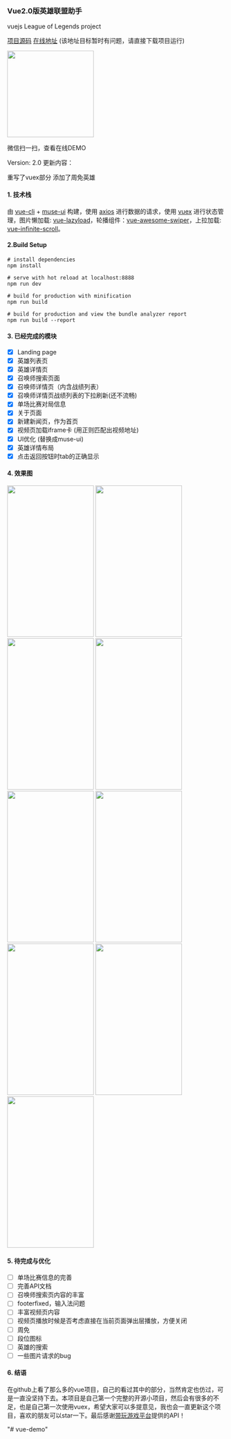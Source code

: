 ### Vue2.0版英雄联盟助手

vuejs League of Legends  project

[项目源码](https://github.com/arronf2e/Vue2.0LOL)
[在线地址](http://arronf2e.github.io/demos/lol/) (该地址目标暂时有问题，请直接下载项目运行)
<p><img src="http://o9xap42x4.bkt.clouddn.com/lol.png" width="200" height="200"/></p>
<p>微信扫一扫，查看在线DEMO</p>

Version: 2.0 更新内容：

  重写了vuex部分
  添加了周免英雄


#### 1. 技术栈

由 [vue-cli](https://github.com/vuejs/vue-cli) + [muse-ui](https://github.com/museui/muse-ui) 构建，使用 [axios](https://github.com/mzabriskie/axios) 进行数据的请求，使用 [vuex](https://github.com/vuejs/vuex) 进行状态管理，图片懒加载: [vue-lazyload](https://github.com/hilongjw/vue-lazyload)，轮播组件：[vue-awesome-swiper](https://github.com/surmon-china/vue-awesome-swiper)，上拉加载: [vue-infinite-scroll](https://github.com/ElemeFE/vue-infinite-scroll)。


#### 2.Build Setup


	# install dependencies
	npm install

	# serve with hot reload at localhost:8888
	npm run dev

	# build for production with minification
	npm run build

	# build for production and view the bundle analyzer report
	npm run build --report

#### 3. 已经完成的模块

- [x] Landing page
- [x] 英雄列表页
- [x] 英雄详情页
- [x] 召唤师搜索页面
- [x] 召唤师详情页（内含战绩列表）
- [x] 召唤师详情页战绩列表的下拉刷新(还不流畅)
- [x] 单场比赛对局信息
- [x] 关于页面
- [x] 新建新闻页，作为首页
- [x] 视频页加载iframe卡 (用正则匹配出视频地址)
- [x] UI优化 (替换成muse-ui)
- [x] 英雄详情布局
- [x] 点击返回按钮时tab的正确显示

#### 4. 效果图

<img src="http://o9xap42x4.bkt.clouddn.com/landing.png" width="200" height="350"/>
<img src="http://o9xap42x4.bkt.clouddn.com/news.png" width="200" height="350"/>
<img src="http://o9xap42x4.bkt.clouddn.com/w2.png" width="200" height="350"/>
<img src="http://o9xap42x4.bkt.clouddn.com/w3.png" width="200" height="350"/>
<img src="http://o9xap42x4.bkt.clouddn.com/w4.png" width="200" height="350"/>
<img src="http://o9xap42x4.bkt.clouddn.com/w5.png" width="200" height="350"/>
<img src="http://o9xap42x4.bkt.clouddn.com/w6.png" width="200" height="350"/>
<img src="http://o9xap42x4.bkt.clouddn.com/w7.png" width="200" height="350"/>
<img src="http://o9xap42x4.bkt.clouddn.com/w8.png" width="200" height="350"/>

#### 5. 待完成与优化

- [ ] 单场比赛信息的完善
- [ ] 完善API文档
- [ ] 召唤师搜索页内容的丰富
- [ ] footerfixed，输入法问题
- [ ] 丰富视频页内容
- [ ] 视频页播放时候是否考虑直接在当前页面弹出层播放，方便关闭
- [ ] 周免
- [ ] 段位图标
- [ ] 英雄的搜索
- [ ] 一些图片请求的bug

#### 6. 结语

在github上看了那么多的vue项目，自己的看过其中的部分，当然肯定也仿过，可是一直没坚持下去。本项目是自己第一个完整的开源小项目，然后会有很多的不足，也是自己第一次使用vuex，希望大家可以多提意见，我也会一直更新这个项目，喜欢的朋友可以star一下。最后感谢[带玩游戏平台](http://www.games-cube.com/)提供的API！


"# vue-demo" 
